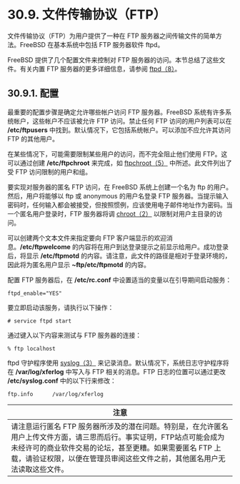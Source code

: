 # 30.9. 文件传输协议（FTP）

文件传输协议（FTP）为用户提供了一种在 FTP 服务器之间传输文件的简单方法。FreeBSD 在基本系统中包括 FTP 服务器软件 ftpd。

FreeBSD 提供了几个配置文件来控制对 FTP 服务器的访问。本节总结了这些文件。有关内置 FTP 服务器的更多详细信息，请参阅 [ftpd（8）](https://www.freebsd.org/cgi/man.cgi?query=ftpd&sektion=8&format=html)。

## 30.9.1. 配置

最重要的配置步骤是确定允许哪些帐户访问 FTP 服务器。FreeBSD 系统有许多系统帐户，这些帐户不应该被允许 FTP 访问。禁止任何 FTP 访问的用户列表可以在 **/etc/ftpusers** 中找到。默认情况下，它包括系统帐户。可以添加不应允许其访问 FTP 的其他用户。

在某些情况下，可能需要限制某些用户的访问，而不完全阻止他们使用 FTP。这可以通过创建 **/etc/ftpchroot** 来完成，如 [ftpchroot（5）](https://www.freebsd.org/cgi/man.cgi?query=ftpchroot&sektion=5&format=html) 中所述。此文件列出了受 FTP 访问限制的用户和组。

要实现对服务器的匿名 FTP 访问，在 FreeBSD 系统上创建一个名为 ftp 的用户。然后，用户将能够以 ftp 或 anonymous 的用户名登录 FTP 服务器。当提示输入密码时，任何输入都会被接受，但按照惯例，应该使用电子邮件地址作为密码。当一个匿名用户登录时，FTP 服务器将调 [chroot（2）](https://www.freebsd.org/cgi/man.cgi?query=chroot&sektion=2&format=html) 以限制对用户主目录的访问。

可以创建两个文本文件来指定要向 FTP 客户端显示的欢迎消息。**/etc/ftpwelcome** 的内容将在用户到达登录提示之前显示给用户。成功登录后，将显示 **/etc/ftpmotd** 的内容。请注意，此文件的路径是相对于登录环境的，因此将为匿名用户显示 **~ftp/etc/ftpmotd** 的内容。

配置 FTP 服务器后，在 **/etc/rc.conf** 中设置适当的变量以在引导期间启动服务：

```
ftpd_enable="YES"
```

要立即启动该服务，请执行以下操作：

```
# service ftpd start
```

通过键入以下内容来测试与 FTP 服务器的连接：

```
% ftp localhost
```

ftpd 守护程序使用 [syslog（3）](https://www.freebsd.org/cgi/man.cgi?query=syslog&sektion=3&format=html) 来记录消息。默认情况下，系统日志守护程序将在 **/var/log/xferlog** 中写入与 FTP 相关的消息。FTP 日志的位置可以通过更改 **/etc/syslog.conf** 中的以下行来修改：

```
ftp.info      /var/log/xferlog
```

| 注意                                                         |
| ------------------------------------------------------------ |
| 请注意运行匿名 FTP 服务器所涉及的潜在问题。特别是，在允许匿名用户上传文件方面，请三思而后行。事实证明，FTP站点可能会成为未经许可的商业软件交易的论坛，甚至更糟。如果需要匿名 FTP 上载，请验证权限，以便在管理员审阅这些文件之前，其他匿名用户无法读取这些文件。 |
